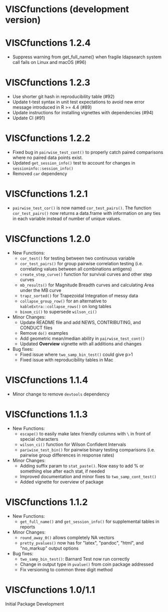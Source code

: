 # VISCfunctions (development version)

# VISCfunctions 1.2.4

* Suppress warning from get_full_name() when fragile ldapsearch system call fails on Linux and macOS (#96)

# VISCfunctions 1.2.3

* Use shorter git hash in reproducibility table (#92)
* Update t-test syntax in unit test expectations to avoid new error message introduced in R >= 4.4 (#89)
* Update instructions for installing vignettes with dependencies (#94)
* Update CI (#91)

# VISCfunctions 1.2.2

* Fixed bug in `pairwise_test_cont()` to properly catch paired comparisons where no paired data points exist.
* Updated `get_session_info()` test to account for changes in `sessioninfo::session_info()`
* Removed `car` dependency

# VISCfunctions 1.2.1

* `pairwise_test_cor()` is now named `cor_test_pairs()`. The function `cor_test_pairs()` now returns a data.frame with information on any ties in each variable instead of number of unique values.


# VISCfunctions 1.2.0

* New Functions:
  * `cor_test()` for testing between two continuous variable 
  * `cor_test_pairs()` for group pairwise correlation testing (i.e. correlating values between all combinations antigens)
  * `create_step_curve()` function for survival curves and other step curves 
  * `mb_results()` for Magnitude Breadth curves and calculating Area under the MB curve
  * `trapz_sorted()` for Trapezoidal Integration of messy data
  * `collapse_group_row()` for an alternative to `kableExtra::collapse_rows()` on long tables
  * `binom_ci()` to supersede `wilson_ci()`
* Minor Changes:
  * Update README file and add NEWS, CONTRIBUTING, and CONDUCT files
  * Remove `do()` examples
  * Add geometric mean/median ability in `pairwise_test_cont()`
  * Updated **Overview** vignette with all additions and changes
* Bug fixes:
  * Fixed issue where `two_samp_bin_test()` could give p>1 
  * Fixed issue with reproducibility tables in Mac


# VISCfunctions 1.1.4

* Minor change to remove `devtools` dependency


# VISCfunctions 1.1.3

* New Functions:
  * `escape()` to easily make latex friendly columns with `\` in front of special characters
  * `wilson_ci()` function for Wilson Confident Intervals
  * `pariwise_test_bin()` for pairwise binary testing comparisons (i.e. pairwise group differences in response rates)
* Minor Changes:
  * Adding suffix param to `stat_paste()`. Now easy to add % or something else after each stat, if needed
  * Improved documentation and minor fixes to `two_samp_cont_test()`
  * Added vignette for overview of package
  
  
# VISCfunctions 1.1.2

* New Functions:
  * `get_full_name()` and `get_session_info()` for supplemental tables in reports
* Minor Changes:
  * `round_away_0()` allows completely NA vectors
  * `pretty_pvalues()` now has for "latex", "pandoc", "html", and "no_markup" output options
* Bug fixes:
  * `two_samp_bin_test()`: Barnard Test now run correctly
  * Change in output type in `pvalue()` from coin package addressed
  * Fix versioning to common three digit method 


# VISCfunctions 1.0/1.1

Initial Package Development

